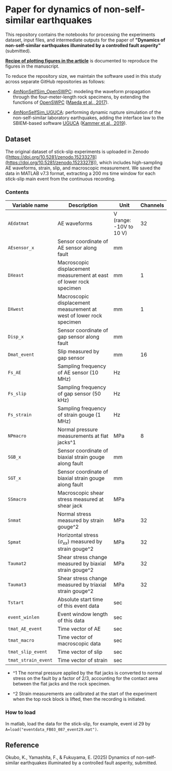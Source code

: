 # Paper for dynamics of non-self-similar earthquakes

This repository contains the notebooks for processing the experiments dataset, input files, and intermediate outputs for the paper of **"Dynamics of non-self-similar earthquakes illuminated by a controlled fault asperity"** (submitted).

[**Recipe of plotting figures in the article**](./plot_figures_recipe.md) is documented to reproduce the figures in the manuscript.


To reduce the repository size, we maintain the software used in this study across separate GitHub repositories as follows:

- [4mNonSelfSim_OpenSWPC](https://github.com/kura-okubo/4mNonSelfSim_OpenSWPC): modeling the waveform propagation through the four-meter-length rock specimens, by extending the functions of [OpenSWPC](https://openswpc.github.io) ([Maeda et al., 2017](https://earth-planets-space.springeropen.com/articles/10.1186/s40623-017-0687-2)).

- [4mNonSelfSim_UGUCA](https://github.com/kura-okubo/4mNonSelfSim_UGUCA): performing dynamic rupture simulation of the non-self-similar laboratory earthquakes, adding the interface law to the SBIEM-based software [UGUCA](https://uguca.gitlab.io/uguca/) ([Kammer et al., 2019](https://www.sciencedirect.com/science/article/pii/S2352711021000959)).


## Dataset
The original dataset of stick-slip experiments is uploaded in Zenodo ([https://doi.org/10.5281/zenodo.15233278](https://doi.org/10.5281/zenodo.15233278)), which includes high-sampling AE waveforms, strain, slip, and macroscopic measurement. We saved the data in MATLAB v7.3 format, extracting a 200 ms time window for each stick-slip main event from the continuous recording.

### Contents 
| Variable name | Description | Unit | Channels |
| --- | --- | --- | --- |
| `AEdatmat` | AE waveforms  | V (range: -10V to 10 V) | 32 |
| `AEsensor_x` | Sensor coordinate of AE sensor along fault | mm | | 
| `DXeast` | Macroscopic displacement measurement at east of lower rock specimen  | mm | 1 |
| `DXwest` | Macroscopic displacement measurement at west of lower rock specimen  | mm | 1 |
| `Disp_x` | Sensor coordinate of gap sensor along fault | mm | |
| `Dmat_event` | Slip measured by gap sensor | mm | 16 | 
| `Fs_AE` | Sampling frequency of AE sensor (10 MHz) | Hz | |
| `Fs_slip` | Sampling frequency of gap sensor (50 kHz) | Hz | |
| `Fs_strain` | Sampling frequency of strain gouge (1 MHz) | Hz | |
| `NPmacro` | Normal pressure measurements at flat jacks^1 | MPa | 8 |
| `SGB_x` | Sensor coordinate of biaxial strain gouge along fault | mm | |
| `SGT_x` | Sensor coordinate of biaxial strain gouge along fault | mm | |
| `SSmacro` | Macroscopic shear stress measured at shear jack | MPa | | 
| `Snmat` | Normal stress measured by strain gouge^2 | MPa | 32 |
| `Spmat` | Horizontal stress ($σ_{xx}$) measured by strain gouge^2 | MPa | 32 |
| `Taumat2` | Shear stress change measured by biaxial strain gouge^2 | MPa | 32 |
| `Taumat3` | Shear stress change measured by triaxial strain gouge^2 | MPa | 32 |
| `Tstart` | Absolute start time of this event data  | sec | |
| `event_winlen` | Event window length of this data  | sec | |
| `tmat_AE_event` | Time vector of AE | sec | |
| `tmat_macro` | Time vector of macroscopic data | sec | |
| `tmat_slip_event` | Time vector of slip  | sec | |
| `tmat_strain_event` | Time vector of strain  | sec | |

- ^1 The normal pressure applied by the flat jacks is converted to normal stress on the fault by a factor of 2/3, accounting for the contact area between the flat jacks and the rock specimen.

- ^2 Strain measurements are calibrated at the start of the experiment when the top rock block is lifted, then the recording is initiated.
 
### How to load

In matlab, load the data for the stick-slip, for example, event id 29 by `A=load("eventdata_FB03_087_event29.mat")`.

## Reference
Okubo, K., Yamashita, F., & Fukuyama, E. (2025) Dynamics of non-self-similar earthquakes illuminated by a controlled fault asperity, submitted.
